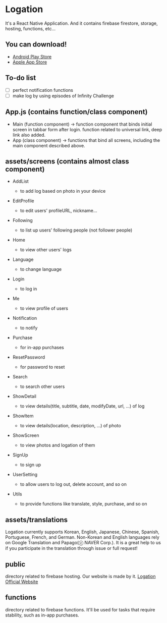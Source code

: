 # Logation
It's a React Native Application. And it contains firebase firestore, storage, hosting, functions, etc...

## You can download!
- [Android Play Store](https://play.google.com/store/apps/details?id=com.hyla981020.logory)
- [Apple App Store](https://apps.apple.com/us/app/logation-with-map-and-photo/id1508263544)

## To-do list
- [ ] perfect notification functions
- [ ] make log by using episodes of Infinity Challenge

## App.js (contains function/class component)
- Main (function component) -> function component that binds initial screen in tabbar form after login. function related to universal link, deep link also added.
- App (class component) -> functions that bind all screens, including the main component described above.

## assets/screens (contains almost class component)
- AddList
    - to add log based on photo in your device

- EditProfile
    - to edit users' profileURL, nickname...

- Following
    - to list up users' following people (not follower people)

- Home
    - to view other users' logs

- Language
    - to change language

- Login
    - to log in

- Me
    - to view profile of users

- Notification
    - to notify

- Purchase
    - for in-app purchases

- ResetPassword
    - for password to reset

- Search
    - to search other users

- ShowDetail
    - to view details(title, subtitle, date, modifyDate, url, ...) of log

- ShowItem
    - to view details(location, description, ...) of photo

- ShowScreen
    - to view photos and logation of them

- SignUp
    - to sign up

- UserSetting
    - to allow users to log out, delete account, and so on

- Utils
    - to provide functions like translate, style, purchase, and so on

## assets/translations
Logation currently supports Korean, English, Japanese, Chinese, Spanish, Portuguese, French, and German. Non-Korean and English languages rely on Google Translation and Papago(ⓒ NAVER Corp.). It is a great help to us if you participate in the translation through issue or full request!

## public
directory related to firebase hosting. Our website is made by it.
[Logation Official Website](https://travelog-4e274.web.app/)

## functions
directory related to firebase functions. It'll be used for tasks that require stability, such as in-app purchases.
